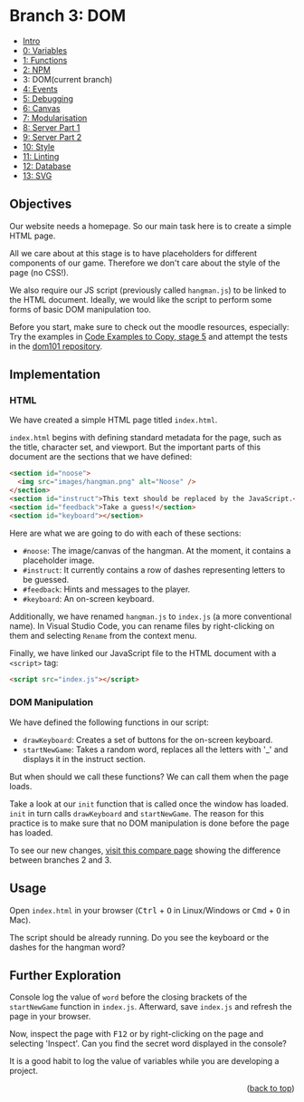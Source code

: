 <div id="top"></div>

<!-- BRANCH TITLE -->

# Branch 3: DOM

- [Intro](https://github.dev/manighahrmani/hangman-in-branches)
- [0: Variables](https://github.com/portsoc/hangman-in-branches/tree/0)
- [1: Functions](https://github.com/portsoc/hangman-in-branches/tree/1)
- [2: NPM](https://github.com/portsoc/hangman-in-branches/tree/2)
- 3: DOM(current branch)
- [4: Events](https://github.com/portsoc/hangman-in-branches/tree/4)
- [5: Debugging](https://github.com/portsoc/hangman-in-branches/tree/5)
- [6: Canvas](https://github.com/portsoc/hangman-in-branches/tree/6)
- [7: Modularisation](https://github.com/portsoc/hangman-in-branches/tree/7)
- [8: Server Part 1](https://github.com/portsoc/hangman-in-branches/tree/8)
- [9: Server Part 2](https://github.com/portsoc/hangman-in-branches/tree/9)
- [10: Style](https://github.com/portsoc/hangman-in-branches/tree/10)
- [11: Linting](https://github.com/portsoc/hangman-in-branches/tree/11)
- [12: Database](https://github.com/portsoc/hangman-in-branches/tree/12)
- [13: SVG](https://github.com/portsoc/hangman-in-branches/tree/13)

## Objectives

Our website needs a homepage.
So our main task here is to create a simple HTML page.

All we care about at this stage is to have placeholders for different components of our game.
Therefore we don't care about the style of the page (no CSS!).

We also require our JS script (previously called `hangman.js`) to be linked to the HTML document.
Ideally, we would like the script to perform some forms of basic DOM manipulation too.

Before you start, make sure to check out the moodle resources, especially:
Try the examples in [Code Examples to Copy, stage 5](https://portsoc.github.io/code-copy-examples/stage-5) and attempt the tests in the [dom101 repository](https://github.com/portsoc/dom101).

## Implementation

### HTML

We have created a simple HTML page titled `index.html`.

`index.html` begins with defining standard metadata for the page, such as the title, character set, and viewport.
But the important parts of this document are the sections that we have defined:

```html
<section id="noose">
  <img src="images/hangman.png" alt="Noose" />
</section>
<section id="instruct">This text should be replaced by the JavaScript.</section>
<section id="feedback">Take a guess!</section>
<section id="keyboard"></section>
```

Here are what we are going to do with each of these sections:

- `#noose`: The image/canvas of the hangman. At the moment, it contains a placeholder image.
- `#instruct`: It currently contains a row of dashes representing letters to be guessed.
- `#feedback`: Hints and messages to the player.
- `#keyboard`: An on-screen keyboard.

Additionally, we have renamed `hangman.js` to `index.js` (a more conventional name).
In Visual Studio Code, you can rename files by right-clicking on them and selecting `Rename` from the context menu.

Finally, we have linked our JavaScript file to the HTML document with a `<script>` tag:

```html
<script src="index.js"></script>
```

### DOM Manipulation

We have defined the following functions in our script:

- `drawKeyboard`: Creates a set of buttons for the on-screen keyboard.
- `startNewGame`: Takes a random word, replaces all the letters with '_' and displays it in the instruct section.

But when should we call these functions?
We can call them when the page loads.

Take a look at our `init` function that is called once the window has loaded.
`init` in turn calls `drawKeyboard` and `startNewGame`.
The reason for this practice is to make sure that no DOM manipulation is done before the page has loaded.

To see our new changes, [visit this compare page](https://github.com/portsoc/hangman-in-branches/compare/2...3?diff=split) showing the difference between branches 2 and 3.

## Usage

Open `index.html` in your browser (<kbd>Ctrl</kbd> + <kbd>O</kbd> in Linux/Windows or <kbd>Cmd</kbd> + <kbd>O</kbd> in Mac).

The script should be already running.
Do you see the keyboard or the dashes for the hangman word?

## Further Exploration

Console log the value of `word` before the closing brackets of the `startNewGame` function in `index.js`.
Afterward, save `index.js` and refresh the page in your browser.

Now, inspect the page with <kbd>F12</kbd> or by right-clicking on the page and selecting 'Inspect'.
Can you find the secret word displayed in the console?

It is a good habit to log the value of variables while you are developing a project.

<p align="right">(<a href="#top">back to top</a>)</p>
